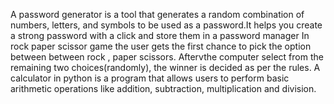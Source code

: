 A password generator is a tool that generates a random combination of numbers, letters, and symbols to be used as a password.It helps you create a strong password with a click and store them in a password manager
In rock paper scissor game the user gets the first chance to pick the option between between rock , paper scissors. Aftervthe computer select from the remaining two choices(randomly), the winner is decided as per the rules.
A calculator in python is a program that allows users to perform basic arithmetic operations like addition, subtraction, multiplication and division.
